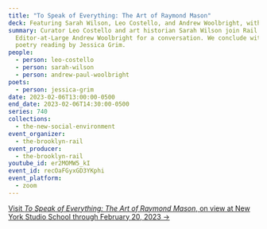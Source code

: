 ```yaml
---
title: "To Speak of Everything: The Art of Raymond Mason"
deck: Featuring Sarah Wilson, Leo Costello, and Andrew Woolbright, with Jessica Grim
summary: Curator Leo Costello and art historian Sarah Wilson join Rail
  Editor-at-Large Andrew Woolbright for a conversation. We conclude with a
  poetry reading by Jessica Grim.
people:
  - person: leo-costello
  - person: sarah-wilson
  - person: andrew-paul-woolbright
poets:
  - person: jessica-grim
date: 2023-02-06T13:00:00-0500
end_date: 2023-02-06T14:30:00-0500
series: 740
collections:
  - the-new-social-environment
event_organizer:
  - the-brooklyn-rail
event_producer:
  - the-brooklyn-rail
youtube_id: er2MOMW5_kI
event_id: recOaFGyxGD3YKphi
event_platform:
  - zoom
---
```

[V﻿isit *To Speak of Everything: The Art of Raymond Mason*, on view at New York Studio School through February 20, 2023 →](https://nyss.org/exhibition/to-speak-of-everything-the-art-of-raymond-mason/)